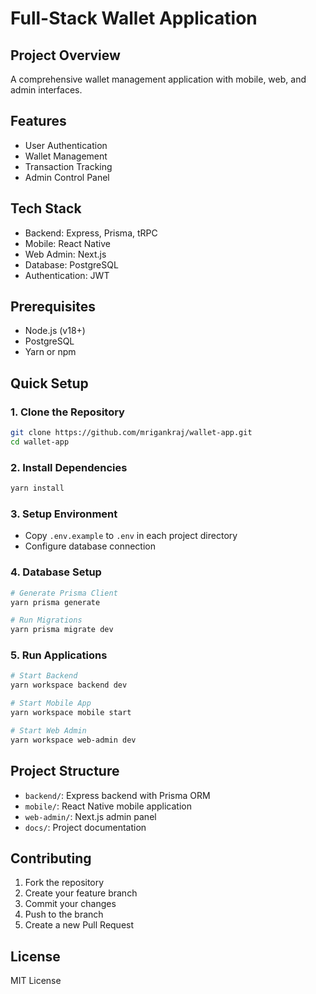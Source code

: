 # Full-Stack Wallet Application

## Project Overview
A comprehensive wallet management application with mobile, web, and admin interfaces.

## Features
- User Authentication
- Wallet Management
- Transaction Tracking
- Admin Control Panel

## Tech Stack
- Backend: Express, Prisma, tRPC
- Mobile: React Native
- Web Admin: Next.js
- Database: PostgreSQL
- Authentication: JWT

## Prerequisites
- Node.js (v18+)
- PostgreSQL
- Yarn or npm

## Quick Setup

### 1. Clone the Repository
```bash
git clone https://github.com/mrigankraj/wallet-app.git
cd wallet-app
```

### 2. Install Dependencies
```bash
yarn install
```

### 3. Setup Environment
- Copy `.env.example` to `.env` in each project directory
- Configure database connection

### 4. Database Setup
```bash
# Generate Prisma Client
yarn prisma generate

# Run Migrations
yarn prisma migrate dev
```

### 5. Run Applications
```bash
# Start Backend
yarn workspace backend dev

# Start Mobile App
yarn workspace mobile start

# Start Web Admin
yarn workspace web-admin dev
```

## Project Structure
- `backend/`: Express backend with Prisma ORM
- `mobile/`: React Native mobile application
- `web-admin/`: Next.js admin panel
- `docs/`: Project documentation

## Contributing
1. Fork the repository
2. Create your feature branch
3. Commit your changes
4. Push to the branch
5. Create a new Pull Request

## License
MIT License
